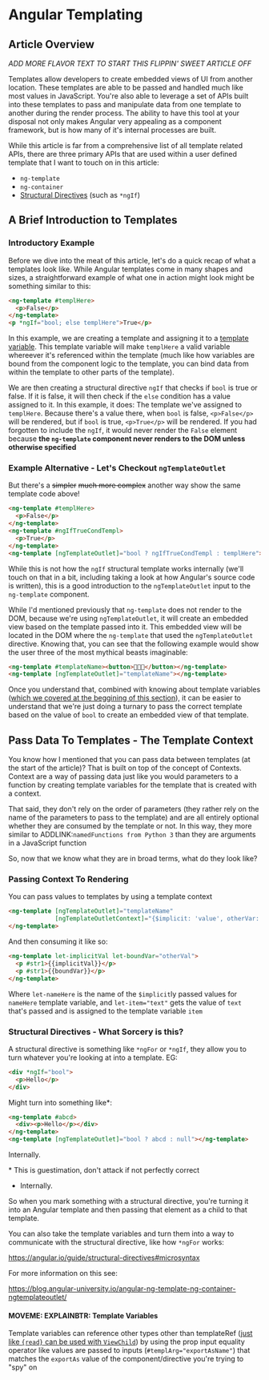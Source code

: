 # Angular Templating

## Article Overview

_*ADD MORE FLAVOR TEXT TO START THIS FLIPPIN' SWEET ARTICLE OFF*_

Templates allow developers to create embedded views of UI from another location. These templates are able to be passed and handled much like most values in JavaScript. You're also able to leverage a set of APIs built into these templates to pass and manipulate data from one template to another during the render process. The ability to have this tool at your disposal not only makes Angular very appealing as a component framework, but is how many of it's internal processes are built.

While this article is far from a comprehensive list of all template related APIs, there are three primary APIs that are used within a user defined template that I want to touch on in this article:

- `ng-template`
- `ng-container`
- [Structural Directives](<https://angular.io/guide/structural-directives#asterisk>) (such as `*ngIf`)

## A Brief Introduction to Templates

### Introductory Example
Before we dive into the meat of this article, let's do a quick recap of what a templates look like. While Angular templates come in many shapes and sizes, a straightforward example of what one in action might look might be something similar to this: 
```html
<ng-template #templHere>
  <p>False</p>
</ng-template>
<p *ngIf="bool; else templHere">True</p>
```

In this example, we are creating a template and assigning it to a [template variable](<https://blog.angulartraining.com/tutorial-the-magic-of-template-reference-variables-3183f0a0d9d1>). This template variable will make `templHere` a valid variable whereever it's referenced within the template (much like how variables are bound from the component logic to the template, you can bind data from within the template to other parts of the template).

We are then creating a structural directive `ngIf` that checks if `bool` is true or false. If it is false, it will then check if the `else` condition has a value assigned to it. In this example, it does: The template we've assigned to `templHere`. Because there's a value there, when `bool` is false, `<p>False</p>` will be rendered, but if `bool` is true, `<p>True</p>` will be rendered. If you had forgotten to include the `ngIf`, it would never render the `False` element because **the `ng-template` component never renders to the DOM unless otherwise specified**

### Example Alternative - Let's Checkout `ngTemplateOutlet`

But there's a ~~simpler~~ ~~much more complex~~ another way show the same template code above!

```html
<ng-template #templHere>
  <p>False</p>
</ng-template>
<ng-template #ngIfTrueCondTempl>
  <p>True</p>
</ng-template>
<ng-template [ngTemplateOutlet]="bool ? ngIfTrueCondTempl : templHere"></ng-template>
```

While this is not how the `ngIf` structural template works internally (we'll touch on that in a bit, including taking a look at how Angular's source code is written), this is a good introduction to the `ngTemplateOutlet` input to the `ng-template` component.

While I'd mentioned previously that `ng-template` does not render to the DOM, because we're using `ngTemplateOutlet`, it will create an embedded view based on the template passed into it. This embedded view will be located in the DOM where the `ng-template` that used the `ngTemplateOutlet` directive. Knowing that, you can see that the following example would show the user three of the most mythical beasts imaginable:

```html
<ng-template #templateName><button>🦄🦄🦄</button></ng-template>
<ng-template [ngTemplateOutlet]="templateName"></ng-template>
```

Once you understand that, combined with knowing about template variables ([which we covered at the beggining of this section](#introductory-example)), it can be easier to understand that we're just doing a turnary to pass the correct template based on the value of `bool` to create an embedded view of that template.

## Pass Data To Templates - The Template Context

You know how I mentioned that you can pass data between templates (at the start of the article)? That is built on top of the concept of Contexts. Context are a way of passing data just like you would parameters to a function by creating template variables for the template that is created with a context.

That said, they don't rely on the order of parameters (they rather rely on the name of the parameters to pass to the template) and are all entirely optional whether they are consumed by the template or not. In this way, they more similar to ADDLINK:`namedFunctions from Python 3` than they are arguments in a JavaScript function

So, now that we know what they are in broad terms, what do they look like?



















### Passing Context To Rendering
You can pass values to templates by using a template context

```html
<ng-template [ngTemplateOutlet]="templateName"
             [ngTemplateOutletContext]="{$implicit: 'value', otherVar: 'otherVal'}">
</ng-template>
```

And then consuming it like so:
```html
<ng-template let-implicitVal let-boundVar="otherVal">
  <p #str1>{{implicitVal}}</p>
  <p #str1>{{boundVar}}</p>
</ng-template>
```

Where `let-nameHere` is the name of the `$implicit`ly passed values for `nameHere` template variable, and `let-item="text"` gets the value of `text` that's passed and is assigned to the template variable `item`

### Structural Directives - What Sorcery is this?

A structural directive is something like `*ngFor` or `*ngIf`, they allow you to turn whatever you're looking at into a template.
EG:

```html
<div *ngIf="bool">
  <p>Hello</p>
</div>
```

Might turn into something like*:

```html
<ng-template #abcd>
  <div><p>Hello</p></div>
</ng-template>
<ng-template [ngTemplateOutlet]="bool ? abcd : null"></ng-template>
```

Internally.

\* This is guestimation, don't attack if not perfectly correct

* Internally. 

So when you mark something with a structural directive, you're turning it into an Angular template and then passing that element as a child to that template.

You can also take the template variables and turn them into a way to communicate with the structural directive, like how `*ngFor` works:

https://angular.io/guide/structural-directives#microsyntax

For more information on this see:

<https://blog.angular-university.io/angular-ng-template-ng-container-ngtemplateoutlet/>






#### MOVEME: EXPLAINBTR: Template Variables

Template variables can reference other types other than templateRef ([just like `{read}` can be used with `ViewChild`](<https://angular.io/api/core/ViewChild#description>)) by using the prop input equality operator like values are passed to inputs (`#templArg="exportAsName"`) that matches the `exportAs` value of the component/directive you're trying to "spy" on








